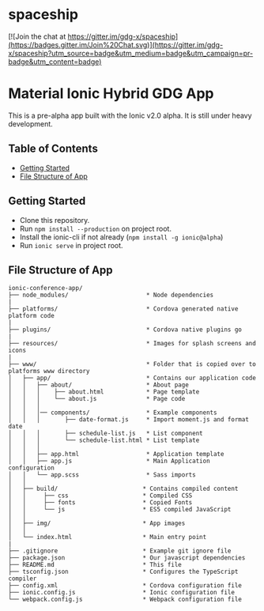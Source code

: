 # spaceship

[![Join the chat at https://gitter.im/gdg-x/spaceship](https://badges.gitter.im/Join%20Chat.svg)](https://gitter.im/gdg-x/spaceship?utm_source=badge&utm_medium=badge&utm_campaign=pr-badge&utm_content=badge)

# Material Ionic Hybrid GDG App

This is a pre-alpha app built with the Ionic v2.0 alpha. It is still under heavy development.

## Table of Contents
 - [Getting Started](#getting-started)
 - [File Structure of App](#file-structure-of-app)

## Getting Started

* Clone this repository.
* Run `npm install --production` on project root.
* Install the ionic-cli if not already (`npm install -g ionic@alpha`)
* Run `ionic serve` in project root.

## File Structure of App

```
ionic-conference-app/
├── node_modules/                      * Node dependencies
|
├── platforms/                         * Cordova generated native platform code
|
├── plugins/                           * Cordova native plugins go
|
├── resources/                         * Images for splash screens and icons
|
├── www/                               * Folder that is copied over to platforms www directory
│   ├── app/                           * Contains our application code
│   │   ├── about/                     * About page
│   │   │    ├── about.html            * Page template
│   │   │    └── about.js              * Page code
│   │   │
│   │   │── components/                * Example components
│   │   │       ├── date-format.js     * Import moment.js and format date
│   │   │       ├── schedule-list.js   * List component
│   │   │       └── schedule-list.html * List template
│   │   │
│   │   ├── app.html                   * Application template
│   │   ├── app.js                     * Main Application configuration
│   │   └── app.scss                   * Sass imports
│   │   
│   ├── build/                        * Contains compiled content
│   │     ├── css                     * Compiled CSS
│   │     ├── fonts                   * Copied Fonts
│   │     └── js                      * ES5 compiled JavaScript
│   │
│   ├── img/                          * App images
│   │
│   └── index.html                    * Main entry point
|
├── .gitignore                        * Example git ignore file
├── package.json                      * Our javascript dependencies
├── README.md                         * This file
├── tsconfig.json                     * Configures the TypeScript compiler
├── config.xml                        * Cordova configuration file
├── ionic.config.js                   * Ionic configuration file
└── webpack.config.js                 * Webpack configuration file
```

